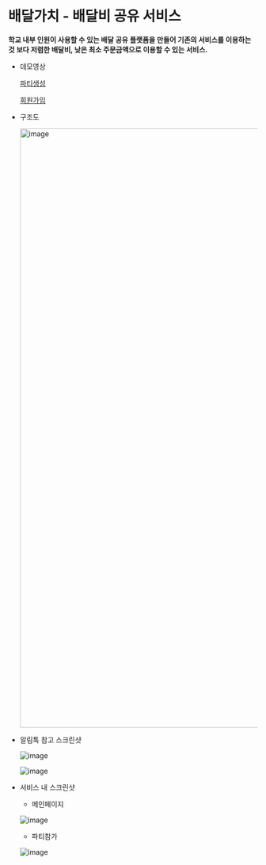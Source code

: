 배달가치 - 배달비 공유 서비스
=======================

**학교 내부 인원이 사용할 수 있는 배달 공유 플랫폼을 만들어 기존의 서비스를 이용하는 것 보다 저렴한 배달비, 낮은 최소 주문금액으로 이용할 수 있는 서비스.**

- 데모영상

  [파티생성](https://youtu.be/KADlQCrWI_0)

  [회원가입](https://youtu.be/Q8nCXacjots)

- 구조도

  <img width="1210" alt="image" src="https://github.com/syha6821/bdgc/assets/83122197/e4bf1e9f-e044-4129-a9d3-ea9e4aafd4a2">

- 알림톡 참고 스크린샷
  
  ![image](https://github.com/syha6821/bdgc/assets/83122197/33839b2f-f9de-41d6-8a00-114ae1b3d0a4)

  ![image](https://github.com/syha6821/bdgc/assets/83122197/f1be7437-7e44-4e46-a2c5-6bac4b7a857d)

- 서비스 내 스크린샷
  
  - 메인페이지
  
  ![image](https://github.com/syha6821/bdgc/assets/83122197/1005c1f4-2ae1-40a8-b644-741e907fa244)
  
  - 파티참가
  
  ![image](https://github.com/syha6821/bdgc/assets/83122197/2e20a888-7c98-4c0f-a84b-908156a823f3)
